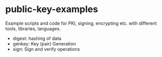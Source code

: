 # public-key-examples
Example scripts and code for PKI, signing, encrypting etc. with different tools, libraries, languages.

- digest: hashing of data
- genkey: Key (pair) Generation
- sign: Sign and verify operations


